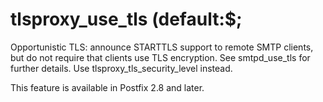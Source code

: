 # tlsproxy_use_tls (default:$; 

 Opportunistic TLS: announce STARTTLS support to remote SMTP clients,
but do not require that clients use TLS encryption. See smtpd_use_tls
for further details. Use tlsproxy_tls_security_level instead. 

 This feature is available in Postfix 2.8 and later. 


